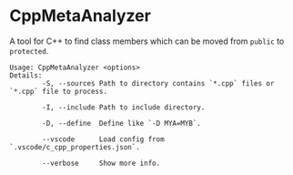 # CppMetaAnalyzer

A tool for C++ to find class members which can be moved from `public` to `protected`.

```
Usage: CppMetaAnalyzer <options>
Details:
        -S, --sources Path to directory contains `*.cpp` files or `*.cpp` file to process.

        -I, --include Path to include directory.

        -D, --define  Define like `-D MYA=MYB`.

        --vscode      Load config from `.vscode/c_cpp_properties.json`.

        --verbose     Show more info.
```
